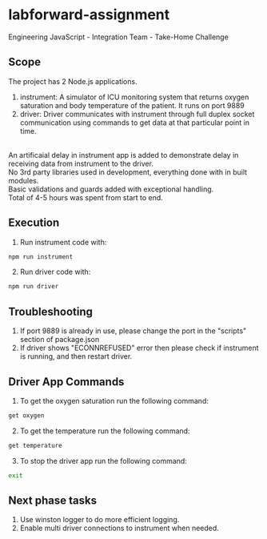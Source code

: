 # labforward-assignment
Engineering JavaScript - Integration Team - Take-Home Challenge

## Scope
The project has 2 Node.js applications.
1. instrument: A simulator of ICU monitoring system that returns oxygen saturation and body temperature of the patient. It runs on port 9889
2. driver: Driver communicates with instrument through full duplex socket communication using commands to get data at that particular point in time.
<br/>
An artificaial delay in instrument app is added to demonstrate delay in receiving data from instrument to the driver.
<br/>
No 3rd party libraries used in development, everything done with in built modules.
<br/>
Basic validations and guards added with exceptional handling.
<br/>
Total of 4-5 hours was spent from start to end.

## Execution
1. Run instrument code with: 
```sh
npm run instrument
```
2. Run driver code with:
```sh
npm run driver
```

## Troubleshooting
1. If port 9889 is already in use, please change the port in the "scripts" section of package.json
2. If driver shows "ECONNREFUSED" error then please check if instrument is running, and then restart driver.

## Driver App Commands
1. To get the oxygen saturation run the following command: 
```sh
get oxygen
```
2. To get the temperature run the following command: 
```sh
get temperature
```
3. To stop the driver app run the following command: 
```sh
exit
```

## Next phase tasks
1. Use winston logger to do more efficient logging.
2. Enable multi driver connections to instrument when needed.
